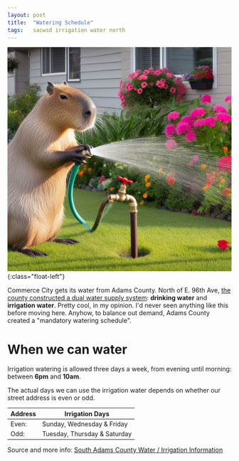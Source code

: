```yaml
---
layout: post
title:  "Watering Schedule"
tags:   sacwsd irrigation water north
---
```


![Giant Capybara watering the lawn](/assets/capybara-watering-the-grass.jpeg){:class="float-left"}

Commerce City gets its water from Adams County. North of E. 96th Ave, [the
county constructed a dual water supply system](https://www.southadamswaterco.gov/water___wastewater/irrigation_information.php): **drinking water** and
**irrigation water**. Pretty cool, in my opinion. I'd never seen anything
like this before moving here. Anyhow, to balance out demand, Adams County created a "mandatory watering
schedule".


# When we can water

Irrigation watering is allowed three days a week, from evening until morning: between **6pm** and **10am**.

The actual days we can use the irrigation water depends on whether our
street address is even or odd.

| Address | Irrigation Days              |
|---------|------------------------------|
| Even:   | Sunday, Wednesday & Friday   |
| Odd:    | Tuesday, Thursday & Saturday |


Source and more info: [South Adams County Water / Irrigation Information](https://www.southadamswaterco.gov/water___wastewater/irrigation_information.php)
